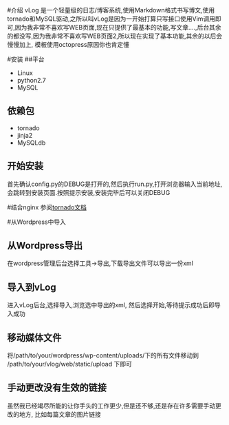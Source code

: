 #介绍
vLog 是一个轻量级的日志/博客系统,使用Markdown格式书写博文,使用tornado和MySQL驱动,之所以叫vLog是因为一开始打算只写接口使用Vim调用即可,因为我非常不喜欢写WEB页面,现在只提供了最基本的功能,写文章....,后台其余的都没写,因为我非常不喜欢写WEB页面2,所以现在实现了基本功能,其余的以后会慢慢加上, 模板使用octopress原因你也肯定懂

#安装
##平台
* Linux
* python2.7
* MySQL


## 依赖包
* tornado
* jinja2
* MySQLdb

## 开始安装
首先确认config.py的DEBUG是打开的,然后执行run.py,打开浏览器输入当前地址,会跳转到安装页面.按照提示安装,安装完毕后可以关闭DEBUG

#结合nginx
参阅[tornado文档](http://www.tornadoweb.cn/documentation#_14)


#从Wordpress中导入
## 从Wordpress导出
在wordpress管理后台选择工具->导出,下载导出文件可以导出一份xml

## 导入到vLog
进入vLog后台,选择导入,浏览选中导出的xml, 然后选择开始,等待提示成功后即导入成功

## 移动媒体文件
将/path/to/your/wordpress/wp-content/uploads/下的所有文件移动到 /path/to/your/vlog/web/static/upload 下即可

## 手动更改没有生效的链接
虽然我已经竭尽所能的让你手头的工作更少,但是还不够,还是存在许多需要手动更改的地方, 比如每篇文章的图片链接

